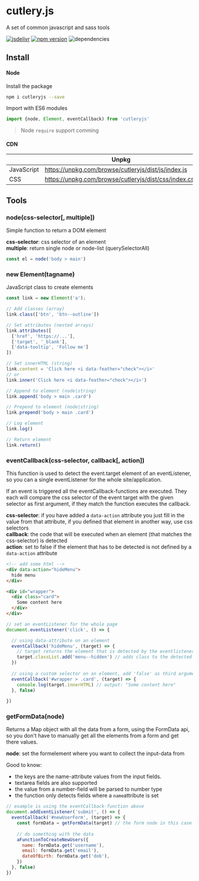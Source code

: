 # cutlery.js
A set of common javascript and sass tools

[![jsdelivr](https://data.jsdelivr.com/v1/package/npm/cutleryjs/badge)](https://cdn.jsdelivr.net/npm/cutleryjs/dist/) [![npm version](https://badge.fury.io/js/cutleryjs.svg)](https://www.npmjs.com/package/cutleryjs) ![dependencies](https://david-dm.org/lennertderyck/cutlery.js.svg)

## Install
#### Node
Install the package
```bash
npm i cutleryjs --save
```
Import with ES6 modules
```js
import {node, Element, eventCallback) from 'cutleryjs'
```

> Node ```require``` support comming

#### CDN
|          |Unpkg|jsDelivr|
|----------|-----|--------|
|JavaScript|https://unpkg.com/browse/cutleryjs/dist/js/index.js|https://cdn.jsdelivr.net/npm/cutleryjs@1.1.3/dist/js/index.js|
|CSS       |https://unpkg.com/browse/cutleryjs/dist/css/index.css|https://cdn.jsdelivr.net/npm/cutleryjs@1.1.3/dist/css/index.css|

## Tools
### node(css-selector[, multiple])
Simple function to return a DOM element

**css-selector**: <string> css selector of an element<br>
**multiple**: <boolean> return single node or node-list (querySelectorAll)

```js
const el = node('body > main')
```

### new Element(tagname)
JavaScript class to create elements

```js
const link = new Element('a');

// Add classes (array)
link.class(['btn', 'btn--outline'])

// Set attributes (nested arrays)
link.attributes([
  ['href', 'https://...'],
  ['target', '_blank'],
  ['data-tooltip', 'Follow me']
])

// Set innerHTML (string)
link.content = 'Click here <i data-feather="check"></i>'
// or
link.inner('Click here <i data-feather="check"></i>')

// Append to element (node|string)
link.append('body > main .card')

// Prepend to element (node|string)
link.prepend('body > main .card')

// Log element
link.log()

// Return element
link.return()
```

### eventCallback(css-selector, callback[, action])
This function is used to detect the event.target element of an eventListener, so you can a single eventListener for the whole site/application.

If an event is triggered all the eventCallback-functions are executed. They each will compare the css selector of the event target with the given selector as first argument, if they match the function executes the callback.

**css-selector**: <string> if you have added a ```data-action``` attribute you just fill in the value from that attribute, if you defined that element in another way, use css selectors<br>
**callback**: <function> the code that will be executed when an element (that matches the css-selector) is detected<br>
**action**: <boolean> set to false if the element that has to be detected is not defined by a ```data-action``` attribute
  
```html
<!-- add some html -->
<div data-action="hideMenu">
  hide menu
</div>

<div id="wrapper">
  <div class="card">
    Some content here
  </div>
</div>
```

```js
// set an eventListener for the whole page
document.eventListener('click', () => {

  // using data-attribute on an element 
  eventCallback('hideMenu', (target) => {
    // target returns the element that is detected by the eventlistener
    target.classList.add('menu--hidden') // adds class to the detected element
  })
  
  // using a custom selector on an element, add 'false' as third argument
  eventCallback('#wrapper > .card', (target) => {
    console.log(target.innerHTML) // output: "Some content here"
  }, false)
  
})
```

### getFormData(node)
Returns a Map object with all the data from a form, using the FormData api, so you don't have to manually get all the elements from a form and get there values.

**node**: <node> set the formelement where you want to collect the input-data from

Good to know:
- the keys are the name-attribute values from the input fields.
- textarea fields are also supported
- the value from a number-field will be parsed to number type
- the function only detects fields where a ```name```attribute is set
  
```js
// example is using the eventCallback-function above
document.addEventListener('submit', () => {
  eventCallback('#newUserForm', (target) => {
    const formData = getFormData(target) // the form node in this case is the target element that is returned from the callback-function
    
    // do something with the data
    aFunctionToCreateNewUsers({
      name: formData.get('username'),
      email: formData.get('email'),
      dateOfBirth: formData.get('dob'),
    })
  }, false)
})
```
  
